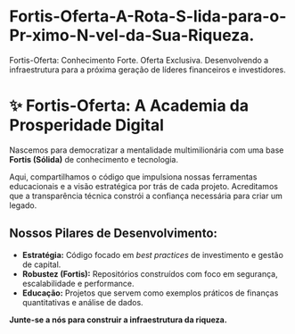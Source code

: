 # Fortis-Oferta-A-Rota-S-lida-para-o-Pr-ximo-N-vel-da-Sua-Riqueza.
Fortis-Oferta: Conhecimento Forte. Oferta Exclusiva. Desenvolvendo a infraestrutura para a próxima geração de líderes financeiros e investidores.
# ✨ Fortis-Oferta: A Academia da Prosperidade Digital

Nascemos para democratizar a mentalidade multimilionária com uma base **Fortis (Sólida)** de conhecimento e tecnologia. 

Aqui, compartilhamos o código que impulsiona nossas ferramentas educacionais e a visão estratégica por trás de cada projeto. Acreditamos que a transparência técnica constrói a confiança necessária para criar um legado.

## Nossos Pilares de Desenvolvimento:

* **Estratégia:** Código focado em *best practices* de investimento e gestão de capital.
* **Robustez (Fortis):** Repositórios construídos com foco em segurança, escalabilidade e performance.
* **Educação:** Projetos que servem como exemplos práticos de finanças quantitativas e análise de dados.

**Junte-se a nós para construir a infraestrutura da riqueza.**
